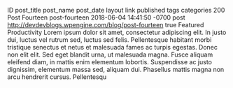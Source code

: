 ID	post_title	post_name	post_date	layout	link	published	tags	categories
200
Post Fourteen
post-fourteen
2018-06-04 14:41:50 -0700
post
http://devdevblogs.wpengine.com/blog/post-fourteen
true
Featured
Productivity
Lorem ipsum dolor sit amet, consectetur adipiscing elit. In justo dui, luctus vel rutrum sed, luctus sed felis. Pellentesque habitant morbi tristique senectus et netus et malesuada fames ac turpis egestas. Donec non elit elit. Sed eget blandit urna, ut malesuada magna. Fusce aliquam eleifend diam, in mattis enim elementum lobortis. Suspendisse ac justo dignissim, elementum massa sed, aliquam dui. Phasellus mattis magna non arcu hendrerit cursus. Pellentesqu

